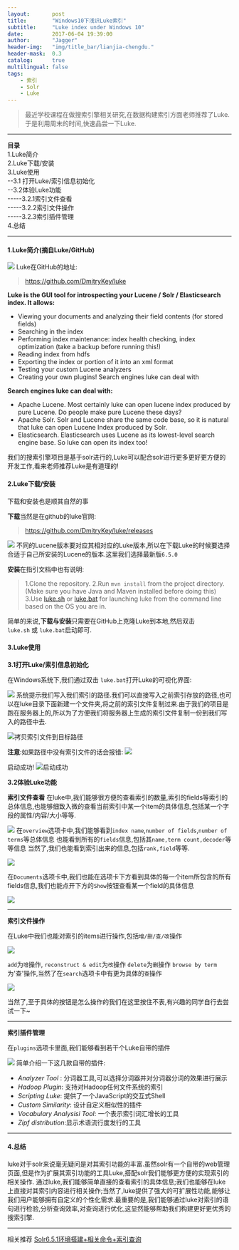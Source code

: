 ```yaml
---
layout:       post
title:        "Windows10下浅识Luke索引"
subtitle:     "Luke index under Windows 10"
date:         2017-06-04 19:39:00
author:       "Jagger"
header-img:   "img/title_bar/lianjia-chengdu."
header-mask:  0.3
catalog:      true
multilingual: false
tags:
    - 索引
    - Solr
    - Luke
---
```


>最近学校课程在做搜索引擎相关研究,在数据构建索引方面老师推荐了Luke.于是利用周末的时间,快速品尝一下Luke.

***

**目录**  
1.Luke简介  
2.Luke下载/安装  
3.Luke使用  
--3.1 打开Luke/索引信息初始化  
--3.2体验Luke功能  
-----3.2.1索引文件查看  
-----3.2.2索引文件操作  
-----3.2.3索引插件管理  
4.总结  

***

#### 1.Luke简介(摘自Luke/GitHub)

![](http://upload-images.jianshu.io/upload_images/5870138-c3d5724b243c49dc.png?imageMogr2/auto-orient/strip%7CimageView2/2/w/1240)
Luke在GitHub的地址:
>https://github.com/DmitryKey/luke


**Luke is the GUI tool for introspecting your Lucene / Solr / Elasticsearch index. It allows:**

* Viewing your documents and analyzing their field contents (for stored fields)
* Searching in the index
* Performing index maintenance: index health checking, index optimization (take a backup before running this!)
* Reading index from hdfs
* Exporting the index or portion of it into an xml format
* Testing your custom Lucene analyzers
* Creating your own plugins!
Search engines luke can deal with


**Search engines luke can deal with:**
* Apache Lucene. Most certainly luke can open lucene index produced by pure Lucene. Do people make pure Lucene these days?
* Apache Solr. Solr and Lucene share the same code base, so it is natural that luke can open Lucene Index produced by Solr.
* Elasticsearch. Elasticsearch uses Lucene as its lowest-level search engine base. So luke can open its index too!

我们的搜索引擎项目是基于solr进行的,Luke可以配合solr进行更多更好更方便的开发工作,看来老师推荐Luke是有道理的!

#### 2.Luke下载/安装

下载和安装也是顺其自然的事

**下载**当然是在github的luke官网:
>https://github.com/DmitryKey/luke/releases

![](http://upload-images.jianshu.io/upload_images/5870138-2c40fc60003a655d.png?imageMogr2/auto-orient/strip%7CimageView2/2/w/1240)
不同的Lucene版本要对应其相对应的Luke版本,所以在下载Luke的时候要选择合适于自己所安装的Lucene的版本.这里我们选择最新版`6.5.0`

**安装**在指引文档中也有说明:
>1.Clone the repository.
2.Run `mvn install` from the project directory. (Make sure you have Java and Maven installed before doing this)
3.Use [luke.sh](https://github.com/DmitryKey/luke/blob/master/luke.sh) or [luke.bat](https://github.com/DmitryKey/luke/blob/master/luke.bat) for launching luke from the command line based on the OS you are in.

简单的来说,**下载与安装**只需要在GitHub上克隆Luke到本地,然后双击`luke.sh` 或 `luke.bat`启动即可.

#### 3.Luke使用

**3.1打开Luke/索引信息初始化**

在Windows系统下,我们通过双击 `luke.bat`打开Luke的可视化界面:


![](http://upload-images.jianshu.io/upload_images/5870138-ab650d5fb1601207.png?imageMogr2/auto-orient/strip%7CimageView2/2/w/1240)
系统提示我们写入我们索引的路径.我们可以直接写入之前索引存放的路径,也可以在luke目录下面新建一个文件夹,将之前的索引文件复制过来.由于我们的项目是跑在服务器上的,所以为了方便我们将服务器上生成的索引文件复制一份到我们写入的路径中去.


![拷贝索引文件到目标路径](http://upload-images.jianshu.io/upload_images/5870138-980b92ac8aa77acf.png?imageMogr2/auto-orient/strip%7CimageView2/2/w/1240)

**注意**:如果路径中没有索引文件的话会报错:
![](http://upload-images.jianshu.io/upload_images/5870138-ee48b792c914c2bc.png?imageMogr2/auto-orient/strip%7CimageView2/2/w/1240)

启动成功!
![启动成功](http://upload-images.jianshu.io/upload_images/5870138-ee56f2c87864e682.png?imageMogr2/auto-orient/strip%7CimageView2/2/w/1240)

**3.2体验Luke功能**

**索引文件查看**
在luke中,我们能够很方便的查看索引的数量,索引的fields等索引的总体信息,也能够细致入微的查看当前索引中某一个item的具体信息,包括某一个字段的属性/内容/大小等等.

![](http://upload-images.jianshu.io/upload_images/5870138-34a457fd6601b7ea.png?imageMogr2/auto-orient/strip%7CimageView2/2/w/1240)
在`overview`选项卡中,我们能够看到`index name`,`number of fields`,`number of terms`等总体信息
也能看到所有的`fields`信息,包括其`name,term count,decoder`等等信息
当然了,我们也能看到索引出来的信息,包括`rank,field`等等.


![](http://upload-images.jianshu.io/upload_images/5870138-2c0c705439a67f2d.png?imageMogr2/auto-orient/strip%7CimageView2/2/w/1240)

在`Documents`选项卡中,我们也能在选项卡下方看到具体的每一个item所包含的所有fields信息,我们也能点开下方的`Show`按钮查看某一个field的具体信息

![](http://upload-images.jianshu.io/upload_images/5870138-b25edce2ab8d3a20.png?imageMogr2/auto-orient/strip%7CimageView2/2/w/1240)


***

**索引文件操作**


在Luke中我们也能对索引的items进行操作,包括`增/删/查/改`操作


![](http://upload-images.jianshu.io/upload_images/5870138-670ae3a7b1aa6e02.png?imageMogr2/auto-orient/strip%7CimageView2/2/w/1240)

`add`为`增`操作,
`reconstruct & edit`为`改`操作
`delete`为`删`操作
`browse by term`为'查'操作,当然了在`search`选项卡中有更为具体的`查`操作

![](http://upload-images.jianshu.io/upload_images/5870138-b34c90d7c18eed01.png?imageMogr2/auto-orient/strip%7CimageView2/2/w/1240)


当然了,至于具体的按钮是怎么操作的我们在这里按住不表,有兴趣的同学自行去尝试一下~
***
**索引插件管理**

在`plugins`选项卡里面,我们能够看到若干个Luke自带的插件


![](http://upload-images.jianshu.io/upload_images/5870138-05a031ec6e402f0a.png?imageMogr2/auto-orient/strip%7CimageView2/2/w/1240)
简单介绍一下这几款自带的插件:
* *Analyzer Tool* : 分词器工具,可以选择分词器并对分词器分词的效果进行展示
* *Hadoop Plugin*: 支持对Hadoop任何文件系统的索引
* *Scripting Luke*: 提供了一个JavaScript的交互式Shell
* *Custom Similarity*: 设计自定义相似性的插件
* *Vocabulary Analysisi Tool*: 一个表示索引词汇增长的工具
* *Zipf distribution*:显示术语流行度发行的工具

***

#### 4.总结
 luke对于solr来说毫无疑问是对其索引功能的丰富.虽然solr有一个自带的web管理页面,但是作为扩展其索引功能的工具Luke,搭配solr我们能够更方便的实现索引的相关操作.
通过luke,我们能够简单直接的查看索引的具体信息;我们也能够在luke上直接对其索引内容进行相关操作;当然了,luke提供了强大的可扩展性功能,能够让我们用户能够拥有自定义的个性化需求.最重要的是,我们能够通过luke对索引的语句进行检验,分析查询效率,对查询进行优化,这显然能够帮助我们构建更好更优秀的搜索引擎.


***
相关推荐
[Solr6.5.1环境搭建+相关命令+索引查询](http://www.jianshu.com/p/b507c499d0b3)

